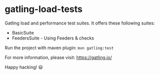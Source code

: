 # gatling-load-tests

Gatling load and performance test suites. It offers these following suites:

- BasicSuite
- FeedersSuite - Using Feeders & checks

Run the project with maven plugin: 
`mvn gatling:test`


For more information, please visit: https://gatling.io/

Happy hacking! :smiley: